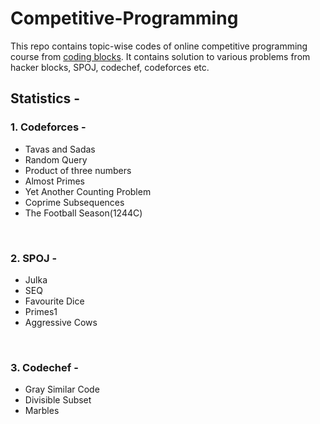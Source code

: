 # Competitive-Programming
This repo contains topic-wise codes of online competitive programming course from [coding blocks](https://online.codingblocks.com/courses/competitive-programming-course-online#runs).
It contains solution to various problems from hacker blocks, SPOJ, codechef, codeforces etc.

## Statistics - 
 ### 1. Codeforces -  
- Tavas and Sadas
- Random Query
- Product of three numbers
- Almost Primes
- Yet Another Counting Problem
- Coprime Subsequences
- The Football Season(1244C)

<br />

 ### 2. SPOJ -  
 - Julka
 - SEQ
 - Favourite Dice
 - Primes1
 - Aggressive Cows

<br />

### 3. Codechef -  
- Gray Similar Code
- Divisible Subset
- Marbles
